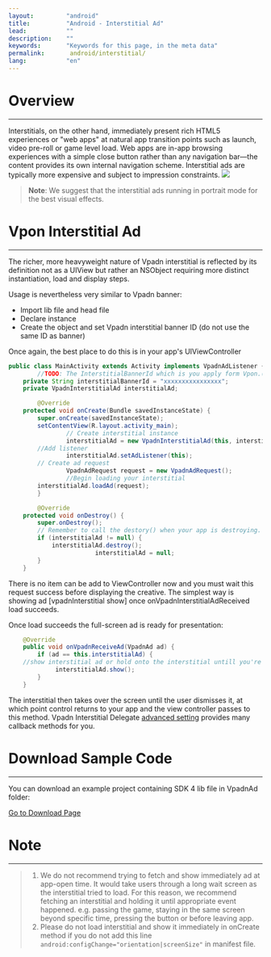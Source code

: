 ```yaml
---
layout:         "android"
title:          "Android - Interstitial Ad"
lead:           ""
description:    ""
keywords:       "Keywords for this page, in the meta data"
permalink:       android/interstitial/
lang:           "en"
---
```

# Overview
---
Interstitials, on the other hand, immediately present rich HTML5 experiences or "web apps" at natural app transition points such as launch, video pre-roll or game level load. Web apps are in-app browsing experiences with a simple close button rather than any navigation bar—the content provides its own internal navigation scheme. Interstitial ads are typically more expensive and subject to impression constraints.
![]({{site.imgurl}}/Interstitial.png)

> **Note**:
> We suggest that the interstitial ads running in portrait mode for the best visual effects.


# Vpon Interstitial Ad
---
The richer, more heavyweight nature of Vpadn interstitial is reflected by its definition not as a UIView but rather an NSObject requiring more distinct instantiation, load and display steps.

Usage is nevertheless very similar to Vpadn banner:

* Import lib file and head file
* Declare instance
* Create the object and set Vpadn interstitial banner ID (do not use the same ID as banner)


Once again, the best place to do this is in your app's UIViewController

```java
public class MainActivity extends Activity implements VpadnAdListener {
        //TODO: The InterstitialBannerId which is you apply form Vpon.(Remind: This interstitial banner ID is different with normal banner ID).
	private String interstitialBannerId = "xxxxxxxxxxxxxxxx";
	private VpadnInterstitialAd interstitialAd;

        @Override
	protected void onCreate(Bundle savedInstanceState) {
		super.onCreate(savedInstanceState);
		setContentView(R.layout.activity_main);
                // Create interstitial instance
                interstitialAd = new VpadnInterstitialAd(this, interstitialBannerId, "TW");
		//Add listener
                interstitialAd.setAdListener(this);
		// Create ad request
                VpadnAdRequest request = new VpadnAdRequest();
                //Begin loading your interstitial
		interstitialAd.loadAd(request);
        }

        @Override
	protected void onDestroy() {
		super.onDestroy();
		// Remember to call the destory() when your app is destroying.
		if (interstitialAd != null) {
			interstitialAd.destroy();
                        interstitialAd = null;
		}
	}
```

There is no item can be add to ViewController now and you must wait this request success before displaying the creative. The simplest way is showing ad [vpadnInterstitial show] once onVpadnInterstitialAdReceived load succeeds.

Once load succeeds the full-screen ad is ready for presentation:

```java
    @Override
    public void onVpadnReceiveAd(VpadnAd ad) {
        if (ad == this.interstitialAd) {
    //show interstitial ad or hold onto the interstitial untill you're ready to display it.
             interstitialAd.show();
        }
    }
```

The interstitial then takes over the screen until the user dismisses it, at which point control returns to your app and the view controller passes to this method.
Vpadn Interstitial Delegate [advanced setting] provides many callback methods for you.

# Download Sample Code
---
You can download an example project containing SDK 4 lib file in VpadnAd folder:

[Go to Download Page]

# Note
 ---
 > 1. We do not recommend trying to fetch and show immediately ad at app-open time. It would take users through a long wait screen as the interstitial tried to load. For this reason, we recommend fetching an interstitial and holding it until appropriate event happened. e.g. passing the game, staying in the same screen beyond specific time, pressing the button or before leaving app.
 > 2. Please do not load interstitial and show it immediately in onCreate method if you do not add this line `android:configChange="orientation|screenSize"` in manifest file.




[Go to Download Page]:{{site.baseurl}}/zh-tw/ios/download
[advanced setting]: ../advanced/
